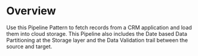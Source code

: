# Overview

Use this Pipeline Pattern to fetch records from a CRM application and load them into cloud storage. This Pipeline also includes the Date based Data Partitioning at the Storage layer and the Data Validation trail between the source and target.
